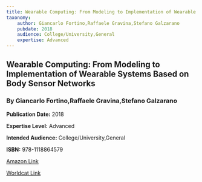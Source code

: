 ```yaml
---
title: Wearable Computing: From Modeling to Implementation of Wearable Systems Based on Body Sensor Networks
taxonomy:
	author: Giancarlo Fortino,Raffaele Gravina,Stefano Galzarano
	pubdate: 2018
	audience: College/University,General
	expertise: Advanced
---
```

## Wearable Computing: From Modeling to Implementation of Wearable Systems Based on Body Sensor Networks
### By Giancarlo Fortino,Raffaele Gravina,Stefano Galzarano


**Publication Date:** 2018

**Expertise Level:** Advanced

**Intended Audience:** College/University,General

**ISBN:** 978-1118864579

[Amazon Link](https://www.amazon.com/Wearable-Computing-Modeling-Implementation-Networks-ebook/dp/B07C1DV3Y4)

[Worldcat Link]()